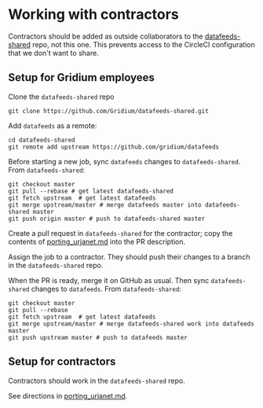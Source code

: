 # Working with contractors

Contractors should be added as outside collaborators to the
[datafeeds-shared](https://github.com/Gridium/datafeeds-shared) repo, not this one.
This prevents access to the CircleCI configuration that we don't want to share.

## Setup for Gridium employees

Clone the `datafeeds-shared` repo

    git clone https://github.com/Gridium/datafeeds-shared.git

Add `datafeeds` as a remote:

    cd datafeeds-shared
    git remote add upstream https://github.com/gridium/datafeeds

Before starting a new job, sync `datafeeds` changes to `datafeeds-shared`. From `datafeeds-shared`:

    git checkout master
    git pull --rebase # get latest datafeeds-shared
    git fetch upstream  # get latest datafeeds
    git merge upstream/master # merge datafeeds master into datafeeds-shared master
    git push origin master # push to datafeeds-shared master

Create a pull request in `datafeeds-shared` for the contractor;
copy the contents of [porting_urjanet.md](porting_urjanet.md) into the PR description.

Assign the job to a contractor. They should push their changes to a branch in the `datafeeds-shared` repo.

When the PR is ready, merge it on GitHub as usual. Then sync `datafeeds-shared` changes to `datafeeds`. From `datafeeds-shared`:

    git checkout master
    git pull --rebase
    git fetch upstream  # get latest datafeeds
    git merge upstream/master # merge datafeeds-shared work into datafeeds master
    git push upstream master # push to datafeeds master


## Setup for contractors

Contractors should work in the `datafeeds-shared` repo.

See directions in [porting_urjanet.md](porting_urjanet.md).
